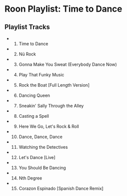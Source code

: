 # Roon Playlist: Time to Dance

## Playlist Tracks


- 1. Time to Dance
- 2. Nü Rock
- 3. Gonna Make You Sweat (Everybody Dance Now)
- 4. Play That Funky Music
- 5. Rock the Boat [Full Length Version]
- 6. Dancing Queen
- 7. Sneakin' Sally Through the Alley
- 8. Casting a Spell
- 9. Here We Go, Let's Rock & Roll
- 10. Dance, Dance, Dance
- 11. Watching the Detectives
- 12. Let's Dance [Live]
- 13. You Should Be Dancing
- 14. Nth Degree
- 15. Corazon Espinado [Spanish Dance Remix]

